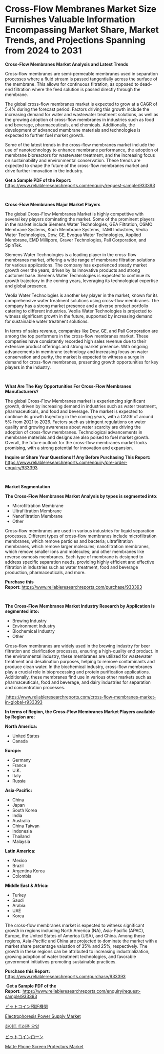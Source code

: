 <p><h1>Cross-Flow Membranes Market Size Furnishes Valuable Information Encompassing Market Share, Market Trends, and Projections Spanning from 2024 to 2031</h1></p><p><strong>Cross-Flow Membranes Market Analysis and Latest Trends</strong></p>
<p><p>Cross-flow membranes are semi-permeable membranes used in separation processes where a fluid stream is passed tangentially across the surface of the membrane. This allows for continuous filtration, as opposed to dead-end filtration where the feed solution is passed directly through the membrane.</p><p>The global cross-flow membranes market is expected to grow at a CAGR of 5.4% during the forecast period. Factors driving this growth include the increasing demand for water and wastewater treatment solutions, as well as the growing adoption of cross-flow membranes in industries such as food and beverage, pharmaceuticals, and chemicals. Additionally, the development of advanced membrane materials and technologies is expected to further fuel market growth.</p><p>Some of the latest trends in the cross-flow membranes market include the use of nanotechnology to enhance membrane performance, the adoption of membrane bioreactors for wastewater treatment, and the increasing focus on sustainability and environmental conservation. These trends are expected to shape the future of the cross-flow membranes market and drive further innovation in the industry.</p></p>
<p><strong>Get a Sample PDF of the Report:&nbsp;</strong> <a href="https://www.reliableresearchreports.com/enquiry/request-sample/933393">https://www.reliableresearchreports.com/enquiry/request-sample/933393</a></p>
<p>&nbsp;</p>
<p><strong>Cross-Flow Membranes Major Market Players</strong></p>
<p><p>The global Cross-Flow Membranes Market is highly competitive with several key players dominating the market. Some of the prominent players in the market include Siemens Water Technologies, GEA Filtration, OSMO Membrane Systems, Koch Membrane Systems, TAMI Industries, Veolia Water Technologies, Dow, GE, Evoqua Water Technologies, Applied Membrane, EMD Millipore, Graver Technologies, Pall Corporation, and SpinTek.</p><p>Siemens Water Technologies is a leading player in the cross-flow membranes market, offering a wide range of membrane filtration solutions for various applications. The company has experienced steady market growth over the years, driven by its innovative products and strong customer base. Siemens Water Technologies is expected to continue its growth trajectory in the coming years, leveraging its technological expertise and global presence.</p><p>Veolia Water Technologies is another key player in the market, known for its comprehensive water treatment solutions using cross-flow membranes. The company has a strong market presence and a diverse product portfolio catering to different industries. Veolia Water Technologies is projected to witness significant growth in the future, supported by increasing demand for sustainable water treatment solutions.</p><p>In terms of sales revenue, companies like Dow, GE, and Pall Corporation are among the top performers in the cross-flow membranes market. These companies have consistently recorded high sales revenue due to their extensive product offerings and strong market presence. With ongoing advancements in membrane technology and increasing focus on water conservation and purity, the market is expected to witness a surge in demand for cross-flow membranes, presenting growth opportunities for key players in the industry.</p></p>
<p>&nbsp;</p>
<p><strong>What Are The Key Opportunities For Cross-Flow Membranes Manufacturers?</strong></p>
<p><p>The global Cross-Flow Membranes market is experiencing significant growth, driven by increasing demand in industries such as water treatment, pharmaceuticals, and food and beverage. The market is expected to continue its growth trajectory in the coming years, with a CAGR of around 5% from 2021 to 2026. Factors such as stringent regulations on water quality and growing awareness about water scarcity are driving the adoption of cross-flow membranes. Technological advancements in membrane materials and designs are also poised to fuel market growth. Overall, the future outlook for the cross-flow membranes market looks promising, with a strong potential for innovation and expansion.</p></p>
<p><strong>Inquire or Share Your Questions If Any Before Purchasing This Report:</strong> <a href="https://www.reliableresearchreports.com/enquiry/pre-order-enquiry/933393">https://www.reliableresearchreports.com/enquiry/pre-order-enquiry/933393</a></p>
<p>&nbsp;</p>
<p><strong>Market Segmentation</strong></p>
<p><strong>The Cross-Flow Membranes Market Analysis by types is segmented into:</strong></p>
<p><ul><li>Microfiltration Membrane</li><li>Ultrafiltration Membrane</li><li>Nanofiltration Membrane</li><li>Other</li></ul></p>
<p><p>Cross-flow membranes are used in various industries for liquid separation processes. Different types of cross-flow membranes include microfiltration membranes, which remove particles and bacteria; ultrafiltration membranes, which remove larger molecules; nanofiltration membranes, which remove smaller ions and molecules; and other membranes like reverse osmosis membranes. Each type of membrane is designed to address specific separation needs, providing highly efficient and effective filtration in industries such as water treatment, food and beverage production, pharmaceuticals, and more.</p></p>
<p><strong>Purchase this Report:&nbsp;</strong><a href="https://www.reliableresearchreports.com/purchase/933393">https://www.reliableresearchreports.com/purchase/933393</a></p>
<p>&nbsp;</p>
<p><strong>The Cross-Flow Membranes Market Industry Research by Application is segmented into:</strong></p>
<p><ul><li>Brewing Industry</li><li>Environment Industry</li><li>Biochemical Industry</li><li>Other</li></ul></p>
<p><p>Cross-flow membranes are widely used in the brewing industry for beer filtration and clarification processes, ensuring a high-quality end product. In the environmental industry, these membranes are utilized for wastewater treatment and desalination purposes, helping to remove contaminants and produce clean water. In the biochemical industry, cross-flow membranes play a crucial role in bioprocessing and protein purification applications. Additionally, these membranes find use in various other markets such as pharmaceuticals, food and beverage, and dairy industries for separation and concentration processes.</p></p>
<p><a href="https://www.reliableresearchreports.com/cross-flow-membranes-market-in-global-r933393">&nbsp;https://www.reliableresearchreports.com/cross-flow-membranes-market-in-global-r933393</a></p>
<p><strong>In terms of Region, the Cross-Flow Membranes Market Players available by Region are:</strong></p>
<p>
    <p> <strong> North America: </strong>
        <ul>
            <li>United States</li>
            <li>Canada</li>
        </ul>
        </p> 
    <p> <strong> Europe: </strong>
        <ul>
            <li>Germany</li>
            <li>France</li>
            <li>U.K.</li>
            <li>Italy</li>
            <li>Russia</li>
        </ul>
        </p> 
    <p> <strong> Asia-Pacific: </strong>
        <ul>
            <li>China</li>
            <li>Japan</li>
            <li>South Korea</li>
            <li>India</li>
            <li>Australia</li>
            <li>China Taiwan</li>
            <li>Indonesia</li>
            <li>Thailand</li>
            <li>Malaysia</li>
        </ul>
        </p> 
    <p> <strong> Latin America: </strong>
        <ul>
            <li>Mexico</li>
            <li>Brazil</li>
            <li>Argentina Korea</li>
            <li>Colombia</li>
        </ul>
        </p> 
    <p> <strong> Middle East & Africa: </strong>
        <ul>
            <li>Turkey</li>
            <li>Saudi</li>
            <li>Arabia</li>
            <li>UAE</li>
            <li>Korea</li>
        </ul>
    </p>
    </p>
<p><p>The cross-flow membranes market is expected to witness significant growth in regions including North America (NA), Asia-Pacific (APAC), Europe, the United States of America (USA), and China. Among these regions, Asia-Pacific and China are projected to dominate the market with a market share percentage valuation of 35% and 25%, respectively. The growth in these regions can be attributed to increasing industrialization, growing adoption of water treatment technologies, and favorable government initiatives promoting sustainable practices.</p></p>
<p><strong>Purchase this Report: </strong><a href="https://www.reliableresearchreports.com/purchase/933393">https://www.reliableresearchreports.com/purchase/933393</a></p>
<p>&nbsp;<strong>Get a Sample PDF of the Report:&nbsp;&nbsp;</strong><a href="https://www.reliableresearchreports.com/enquiry/request-sample/933393">https://www.reliableresearchreports.com/enquiry/request-sample/933393</a></p>
<p><strong></strong></p>
<p><p><a href="https://github.com/CarlieShields/Market-Research-Report-List-1/blob/main/484477983795.md">ビットコイン預託機関</a></p><p><a href="https://www.linkedin.com/pulse/electrophoresis-power-supply-market-size-reveals-best-marketing-scnfe">Electrophoresis Power Supply Market</a></p><p><a href="https://medium.com/@gladycecarter2022/%ED%99%94%EC%9D%B4%ED%8A%B8-%ED%8A%B8%EB%9F%AC%ED%94%8C-%EC%98%A4%EC%9D%BC-%EC%8B%9C%EC%9E%A5%EC%9D%80-%EC%8B%9C%EC%9E%A5-%EC%A0%90%EC%9C%A0%EC%9C%A8-%EA%B7%9C%EB%AA%A8-%EB%B0%8F-2031%EB%85%84%EA%B9%8C%EC%A7%80%EC%9D%98-%EC%98%88%EC%B8%A1%EC%9D%84-%EC%A4%91%EC%A0%90%EC%9C%BC%EB%A1%9C%ED%95%A9%EB%8B%88%EB%8B%A4-80050b5a9569">화이트 트러플 오일</a></p><p><a href="https://github.com/HershelKris/Market-Research-Report-List-1/blob/main/709198883796.md">ビットコインローン</a></p><p><a href="https://github.com/gladysalidde/Market-Research-Report-List-1/blob/main/matte-phone-screen-protectors-market.md">Matte Phone Screen Protectors Market</a></p></p>